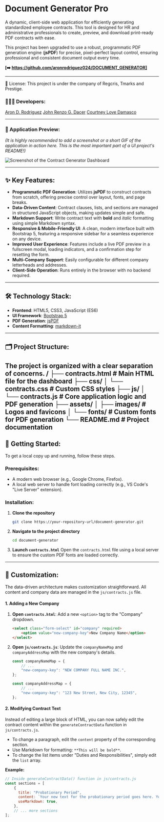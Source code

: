 # Document Generator Pro

A dynamic, client-side web application for efficiently generating standardized employee contracts. This tool is designed for HR and administrative professionals to create, preview, and download print-ready PDF contracts with ease.

This project has been upgraded to use a robust, programmatic PDF generation engine (**jsPDF**) for precise, pixel-perfect layout control, ensuring professional and consistent document output every time.

**[➡️ https://github.com/aronrodriguez024/DOCUMENT_GENERATOR]**

---

📄 License:
This project is under the company of Regcris, Tmarks and Prestige.
### 👨🏻‍💻 Developers:
[Aron D. Rodriguez](https://www.facebook.com/aronrodriguez01101)
[John Renzo G. Dacer](https://www.facebook.com/huaxxxxiii)
[Courtney Love Damasco](https://www.facebook.com/courtney.damasco)

---

### 📸 Application Preview:

*(It is highly recommended to add a screenshot or a short GIF of the application in action here. This is the most important part of a UI project's README!)*

![Screenshot of the Contract Generator Dashboard](../DOCUMENT_GENERATOR/assets/images/Screentshot.png)

---

## ✨ Key Features:

-   **Programmatic PDF Generation**: Utilizes **jsPDF** to construct contracts from scratch, offering precise control over layout, fonts, and page breaks.
-   **Data-Driven Content**: Contract clauses, lists, and sections are managed in structured JavaScript objects, making updates simple and safe.
-   **Markdown Support**: Write contract text with **bold** and *italic* formatting using simple Markdown syntax.
-   **Responsive & Mobile-Friendly UI**: A clean, modern interface built with Bootstrap 5, featuring a responsive sidebar for a seamless experience on any device.
-   **Improved User Experience**: Features include a live PDF preview in a fullscreen modal, loading indicators, and a confirmation step for resetting the form.
-   **Multi-Company Support**: Easily configurable for different company letterheads and addresses.
-   **Client-Side Operation**: Runs entirely in the browser with no backend required.

---

## 🛠️ Technology Stack:

-   **Frontend**: HTML5, CSS3, JavaScript (ES6)
-   **UI Framework**: [Bootstrap 5](https://getbootstrap.com/)
-   **PDF Generation**: [jsPDF](https://github.com/parallax/jsPDF)
-   **Content Formatting**: [markdown-it](https://github.com/markdown-it/markdown-it)

---

## 🗂️ Project Structure:

The project is organized with a clear separation of concerns.
/
├── contracts.html              # Main HTML file for the dashboard
├── css/
│   └── contracts.css           # Custom CSS styles
├── js/
│   └── contracts.js            # Core application logic and PDF generation
├── assets/
│   ├── images/                 # Logos and favicons
│   └── fonts/                  # Custom fonts for PDF generation
└── README.md                   # Project documentation
---

## 🚀 Getting Started:

To get a local copy up and running, follow these steps.

### Prerequisites:

-   A modern web browser (e.g., Google Chrome, Firefox).
-   A local web server to handle font loading correctly (e.g., VS Code's "Live Server" extension).

### Installation:

1.  **Clone the repository**
    ```sh
    git clone https://your-repository-url/document-generator.git
    ```
2.  **Navigate to the project directory**
    ```sh
    cd document-generator
    ```
3.  **Launch `contracts.html`**
    Open the `contracts.html` file using a local server to ensure the custom PDF fonts are loaded correctly.

---

## 🔧 Customization:

The data-driven architecture makes customization straightforward. All content and company data are managed in the `js/contracts.js` file.

#### 1. Adding a New Company

1.  **Open `contracts.html`**: Add a new `<option>` tag to the "Company" dropdown.
    ```html
    <select class="form-select" id="company" required>
        <option value="new-company-key">New Company Name</option>
    </select>
    ```
2.  **Open `js/contracts.js`**: Update the `companyNameMap` and `companyAddressMap` with the new company's details.
    ```javascript
    const companyNameMap = {
        // ...
        "new-company-key": "NEW COMPANY FULL NAME INC.",
    };

    const companyAddressMap = {
        // ...
        "new-company-key": "123 New Street, New City, 12345",
    };
    ```

#### 2. Modifying Contract Text

Instead of editing a large block of HTML, you can now safely edit the contract content within the `generateContractData` function in `js/contracts.js`.

-   To change a paragraph, edit the `content` property of the corresponding section.
-   Use Markdown for formatting: `**This will be bold**`.
-   To change the list items under "Duties and Responsibilities", simply edit the `list` array.


**Example:**
```javascript
// Inside generateContractData() function in js/contracts.js
const sections = [
    {
      title: "Probationary Period",
      content: `Your new text for the probationary period goes here. You can use **markdown** for bolding.`,
      useMarkdown: true,
    },
    // ... more sections
];